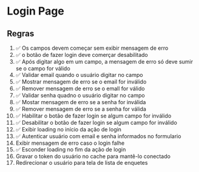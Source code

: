 # Login Page

## Regras
1. ✅ Os campos devem começar sem exibir mensagem de erro
2. ✅ o botão de fazer login deve comerçar desabilitado
3. ✅ Após digitar algo em um campo, a mensagem de erro só deve sumir se o campo for válido
4. ✅ Validar email quando o usuário digitar no campo
5. ✅ Mostrar mensagem de erro se o email for inválido
6. ✅ Remover mensagem de erro se o emall for válido
7. ✅ Validar senha quadno o usuário digitar no campo
8. ✅ Mostar mensagem de erro se a senha for inválida
9. ✅ Remover mensagem de erro se a senha for válida
10. ✅ Habilitar o botão de fazer login se algum campo for inválido
11. ✅ Desabilitar o botão de fazer login se algum campo for inválido
12. ✅ Exibir loading no início da ação de login 
13. ✅ Autenticar usuário com email e senha informados no formulario
14. Exibir mensagem de erro caso o login falhe
15. ✅ Esconder loading no fim da ação de login
16. Gravar o token do usuário no cache para mantê-lo conectado
17. Redirecionar o usuário para tela de lista de enquetes

